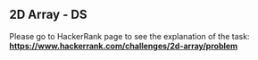 ## 2D Array - DS ##

Please go to HackerRank page to see the explanation of the task:
<br>
**https://www.hackerrank.com/challenges/2d-array/problem**
